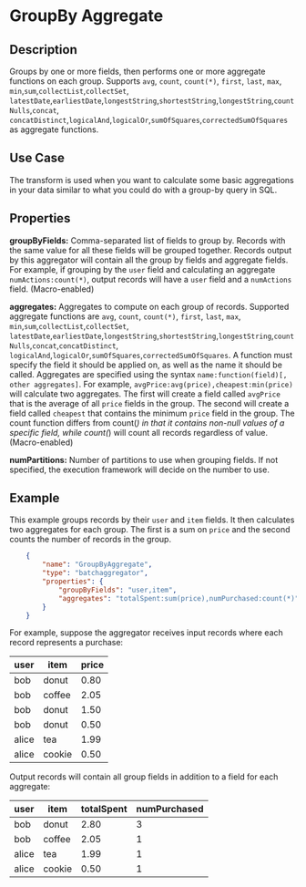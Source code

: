# GroupBy Aggregate


Description
-----------
Groups by one or more fields, then performs one or more aggregate functions on each group.
Supports `avg`, `count`, `count(*)`, `first`, `last`, `max`, `min`,`sum`,`collectList`,`collectSet`,
`latestDate`,`earliestDate`,`longestString`,`shortestString`,`longestString`,`countNulls`,`concat`,
`concatDistinct`,`logicalAnd`,`logicalOr`,`sumOfSquares`,`correctedSumOfSquares` as aggregate functions.

Use Case
--------
The transform is used when you want to calculate some basic aggregations in your data similar
to what you could do with a group-by query in SQL.

Properties
----------
**groupByFields:** Comma-separated list of fields to group by.
Records with the same value for all these fields will be grouped together.
Records output by this aggregator will contain all the group by fields and aggregate fields.
For example, if grouping by the ``user`` field and calculating an aggregate ``numActions:count(*)``,
output records will have a ``user`` field and a ``numActions`` field. (Macro-enabled)

**aggregates:** Aggregates to compute on each group of records.
Supported aggregate functions are `avg`, `count`, `count(*)`, `first`, `last`, `max`, `min`,`sum`,`collectList`,`collectSet`,
`latestDate`,`earliestDate`,`longestString`,`shortestString`,`longestString`,`countNulls`,`concat`,`concatDistinct`,
`logicalAnd`,`logicalOr`,`sumOfSquares`,`correctedSumOfSquares`.
A function must specify the field it should be applied on, as well as the name it should be called.
Aggregates are specified using the syntax `name:function(field)[, other aggregates]`.
For example, ``avgPrice:avg(price),cheapest:min(price)`` will calculate two aggregates.
The first will create a field called ``avgPrice`` that is the average of all ``price`` fields in the group.
The second will create a field called ``cheapest`` that contains the minimum ``price`` field in the group.
The count function differs from count(*) in that it contains non-null values of a specific field,
while count(*) will count all records regardless of value. (Macro-enabled)

**numPartitions:** Number of partitions to use when grouping fields. If not specified, the execution
framework will decide on the number to use.

Example
-------
This example groups records by their ``user`` and ``item`` fields.
It then calculates two aggregates for each group. The first is a sum on ``price``
and the second counts the number of records in the group.

```json
    {
        "name": "GroupByAggregate",
        "type": "batchaggregator",
        "properties": {
            "groupByFields": "user,item",
            "aggregates": "totalSpent:sum(price),numPurchased:count(*)"
        }
    }
```

For example, suppose the aggregator receives input records where each record represents a purchase:

| user  | item   | price |
| ----- | ------ | ----- |
| bob   | donut  | 0.80  |
| bob   | coffee | 2.05  |
| bob   | donut  | 1.50  |
| bob   | donut  | 0.50  |
| alice | tea    | 1.99  |
| alice | cookie | 0.50  |

Output records will contain all group fields in addition to a field for each aggregate:

| user  | item   | totalSpent | numPurchased |
| ----- | ------ | ---------- | ------------ |
| bob   | donut  | 2.80       | 3            |
| bob   | coffee | 2.05       | 1            |
| alice | tea    | 1.99       | 1            |
| alice | cookie | 0.50       | 1            |
